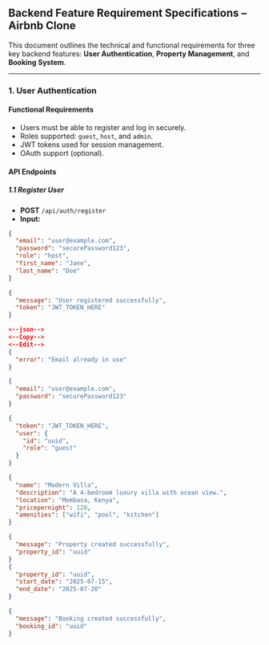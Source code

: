 ## Backend Feature Requirement Specifications – Airbnb Clone

This document outlines the technical and functional requirements for three key backend features: **User Authentication**, **Property Management**, and **Booking System**.

---

### 1. User Authentication

#### Functional Requirements
- Users must be able to register and log in securely.
- Roles supported: `guest`, `host`, and `admin`.
- JWT tokens used for session management.
- OAuth support (optional).

#### API Endpoints

##### 1.1 Register User
- **POST** `/api/auth/register`
- **Input:**
```json
{
  "email": "user@example.com",
  "password": "securePassword123",
  "role": "host",
  "first_name": "Jane",
  "last_name": "Doe"
}

{
  "message": "User registered successfully",
  "token": "JWT_TOKEN_HERE"
}

<--json-->
<--Copy-->
<--Edit-->
{
  "error": "Email already in use"
}

{
  "email": "user@example.com",
  "password": "securePassword123"
}

{
  "token": "JWT_TOKEN_HERE",
  "user": {
    "id": "uuid",
    "role": "guest"
  }
}

{
  "name": "Modern Villa",
  "description": "A 4-bedroom luxury villa with ocean view.",
  "location": "Mombasa, Kenya",
  "pricepernight": 120,
  "amenities": ["wifi", "pool", "kitchen"]
}

{
  "message": "Property created successfully",
  "property_id": "uuid"
}
{
  "property_id": "uuid",
  "start_date": "2025-07-15",
  "end_date": "2025-07-20"
}

{
  "message": "Booking created successfully",
  "booking_id": "uuid"
}

